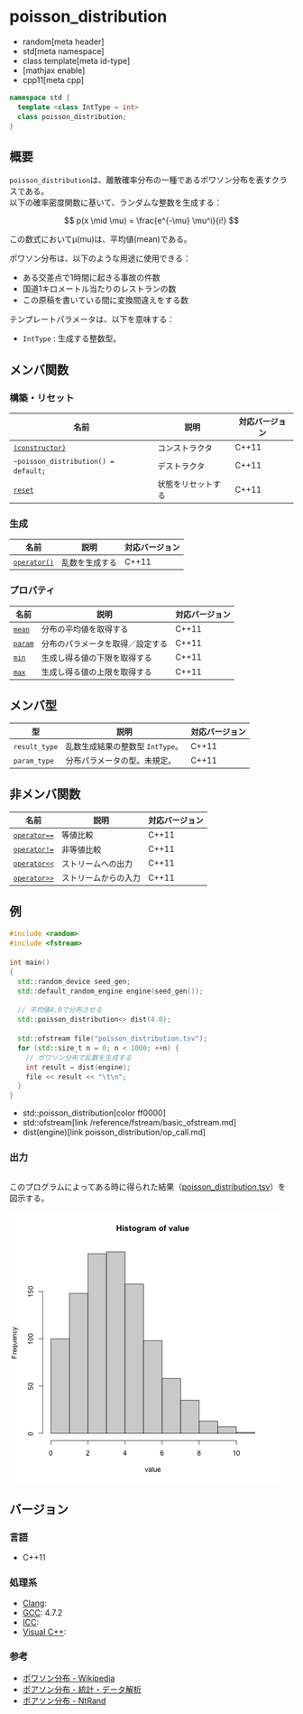 # poisson_distribution
* random[meta header]
* std[meta namespace]
* class template[meta id-type]
* [mathjax enable]
* cpp11[meta cpp]

```cpp
namespace std {
  template <class IntType = int>
  class poisson_distribution;
}
```

## 概要
`poisson_distribution`は、離散確率分布の一種であるポワソン分布を表すクラスである。  
以下の確率密度関数に基いて、ランダムな整数を生成する：

$$ p(x \mid \mu) = \frac{e^{-\mu} \mu^i}{i!} $$


この数式においてμ(mu)は、平均値(mean)である。


ポワソン分布は、以下のような用途に使用できる：

- ある交差点で1時間に起きる事故の件数
- 国道1キロメートル当たりのレストランの数
- この原稿を書いている間に変換間違えをする数


テンプレートパラメータは、以下を意味する：

- `IntType` : 生成する整数型。


## メンバ関数
### 構築・リセット

| 名前 | 説明 | 対応バージョン |
|-------------------------------------------------------------------|--------------------|-------|
| [`(constructor)`](poisson_distribution/op_constructor.md)       | コンストラクタ     | C++11 |
| `~poisson_distribution() = default;`                              | デストラクタ       | C++11 |
| [`reset`](poisson_distribution/reset.md)                        | 状態をリセットする | C++11 |


### 生成

| 名前 | 説明 | 対応バージョン |
|---------------------------------------------------|----------------|-------|
| [`operator()`](poisson_distribution/op_call.md) | 乱数を生成する | C++11 |


### プロパティ

| 名前 | 説明 | 対応バージョン |
|--------------------------------------------|----------------------------------|-------|
| [`mean`](poisson_distribution/mean.md)   | 分布の平均値を取得する           | C++11 |
| [`param`](poisson_distribution/param.md) | 分布のパラメータを取得／設定する | C++11 |
| [`min`](poisson_distribution/min.md)     | 生成し得る値の下限を取得する   | C++11 |
| [`max`](poisson_distribution/max.md)     | 生成し得る値の上限を取得する   | C++11 |


## メンバ型

| 型 | 説明 | 対応バージョン |
|---------------|-------------------|-------|
| `result_type` | 乱数生成結果の整数型 `IntType`。 | C++11 |
| `param_type`  | 分布パラメータの型。未規定。 | C++11 |


## 非メンバ関数

| 名前 | 説明 | 対応バージョン |
|--------------------------------------------------------|----------------------|-------|
| [`operator==`](poisson_distribution/op_equal.md)     | 等値比較             | C++11 |
| [`operator!=`](poisson_distribution/op_not_equal.md) | 非等値比較           | C++11 |
| [`operator<<`](poisson_distribution/op_ostream.md)   | ストリームへの出力   | C++11 |
| [`operator>>`](poisson_distribution/op_istream.md)   | ストリームからの入力 | C++11 |


## 例
```cpp example
#include <random>
#include <fstream>

int main()
{
  std::random_device seed_gen;
  std::default_random_engine engine(seed_gen());

  // 平均値4.0で分布させる
  std::poisson_distribution<> dist(4.0);

  std::ofstream file("poisson_distribution.tsv");
  for (std::size_t n = 0; n < 1000; ++n) {
    // ポワソン分布で乱数を生成する
    int result = dist(engine);
    file << result << "\t\n";
  }
}
```
* std::poisson_distribution[color ff0000]
* std::ofstream[link /reference/fstream/basic_ofstream.md]
* dist(engine)[link poisson_distribution/op_call.md]

### 出力
```
```

このプログラムによってある時に得られた結果（[poisson_distribution.tsv](https://raw.githubusercontent.com/cpprefjp/image/master/reference/random/poisson_distribution/poisson_distribution.tsv)）を図示する。 

![](https://raw.githubusercontent.com/cpprefjp/image/master/reference/random/poisson_distribution/poisson_distribution.png)

## バージョン
### 言語
- C++11

### 処理系
- [Clang](/implementation.md#clang): 
- [GCC](/implementation.md#gcc): 4.7.2
- [ICC](/implementation.md#icc): 
- [Visual C++](/implementation.md#visual_cpp): 

### 参考
- [ポワソン分布 - Wikipedia](https://ja.wikipedia.org/wiki/ポアソン分布)
- [ポアソン分布 - 統計・データ解析](http://oku.edu.mie-u.ac.jp/~okumura/stat/poisson.php)
- [ポアソン分布 - NtRand](http://www.ntrand.com/jp/poisson-distribution/)


